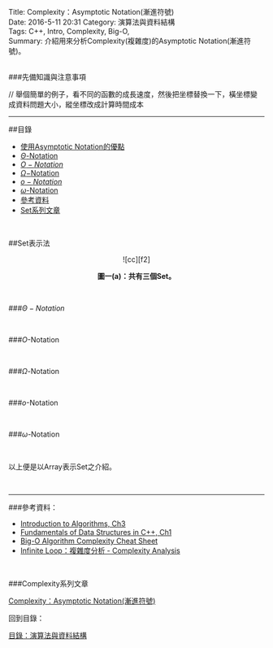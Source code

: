 Title: Complexity：Asymptotic Notation(漸進符號)  
Date: 2016-5-11 20:31 
Category: 演算法與資料結構  
Tags: C++, Intro, Complexity, Big-O,  
Summary: 介紹用來分析Complexity(複雜度)的Asymptotic Notation(漸進符號)。


</br>
###先備知識與注意事項

// 舉個簡單的例子，看不同的函數的成長速度，然後把坐標替換一下，橫坐標變成資料問題大小，縱坐標改成計算時間成本


***

##目錄

* [使用Asymptotic Notation的優點](#an)
* [$\Theta$-Notation](#tight)
* [$O-Notation$](#bo)
* [$\Omega-$Notation](#bw)
* [$o-Notation$](#so)
* [$\omega$-Notation](#sw)
* [參考資料](#ref)
* [Set系列文章](#series)


</br>

<a name="set"></a>

##Set表示法



<center>
![cc][f2]

**圖一(a)：共有三個Set。**
</center>



</br>  

<a name="tight"></a>

###$\Theta-Notation$




</br>    

<a name="bo"></a>

###$O$-Notation



</br>  

<a name="bw"></a>

###$\Omega$-Notation



</br>

<a name="so"></a>

###$o$-Notation


</br>

<a name="sw"></a>

###$\omega$-Notation




[f1]: f1.png
[f2]: f2.png



</br>  


 
以上便是以Array表示Set之介紹。


</br>

***

<a name="ref"></a>

###參考資料：

* [Introduction to Algorithms, Ch3](http://www.amazon.com/Introduction-Algorithms-Edition-Thomas-Cormen/dp/0262033844) 
* [Fundamentals of Data Structures in C++, Ch1](http://www.amazon.com/Fundamentals-Data-Structures-Ellis-Horowitz/dp/0929306376)
* [Big-O Algorithm Complexity Cheat Sheet](http://bigocheatsheet.com/)
* [Infinite Loop：複雜度分析 - Complexity Analysis](http://program-lover.blogspot.tw/2008/10/complexity-analysis.html)




<a name="series"></a>

</br>

###Complexity系列文章

[Complexity：Asymptotic Notation(漸進符號)]()  


回到目錄：

[目錄：演算法與資料結構](http://alrightchiu.github.io/SecondRound/mu-lu-yan-suan-fa-yu-zi-liao-jie-gou.html)

</br>


